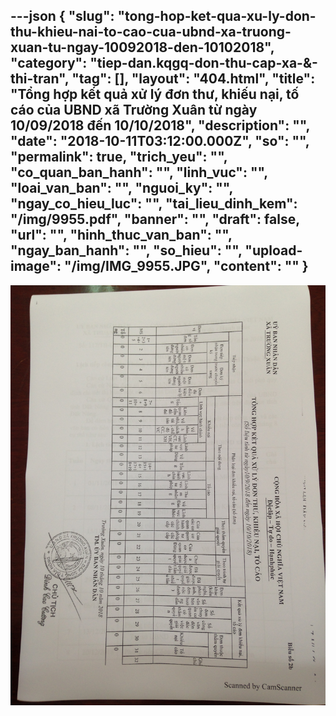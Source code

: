 ---json
{
    "slug": "tong-hop-ket-qua-xu-ly-don-thu-khieu-nai-to-cao-cua-ubnd-xa-truong-xuan-tu-ngay-10092018-den-10102018",
    "category": "tiep-dan.kqgq-don-thu-cap-xa-&-thi-tran",
    "tag": [],
    "layout": "404.html",
    "title": "Tổng hợp kết quả xử lý đơn thư, khiếu nại, tố cáo của UBND xã Trường Xuân từ ngày 10/09/2018 đến 10/10/2018",
    "description": "",
    "date": "2018-10-11T03:12:00.000Z",
    "so": "",
    "permalink": true,
    "trich_yeu": "",
    "co_quan_ban_hanh": "",
    "linh_vuc": "",
    "loai_van_ban": "",
    "nguoi_ky": "",
    "ngay_co_hieu_luc": "",
    "tai_lieu_dinh_kem": "/img/9955.pdf",
    "banner": "",
    "draft": false,
    "url": "",
    "hinh_thuc_van_ban": "",
    "ngay_ban_hanh": "",
    "so_hieu": "",
    "upload-image": "/img/IMG_9955.JPG",
    "__content__": ""
}
---
<p><img alt="" src="/img/IMG_9955.JPG" /></p>